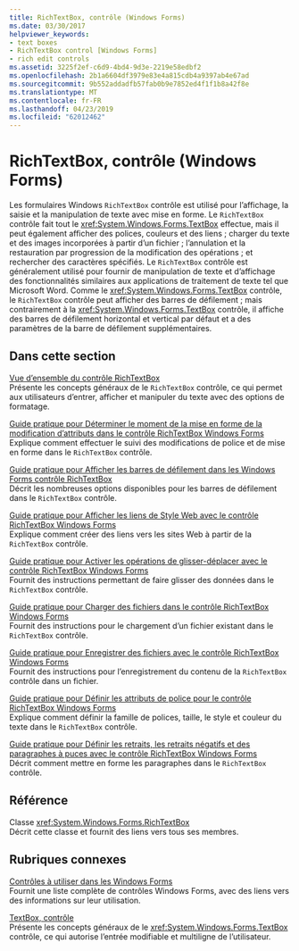 ```yaml
---
title: RichTextBox, contrôle (Windows Forms)
ms.date: 03/30/2017
helpviewer_keywords:
- text boxes
- RichTextBox control [Windows Forms]
- rich edit controls
ms.assetid: 3225f2ef-c6d9-4bd4-9d3e-2219e58edbf2
ms.openlocfilehash: 2b1a6604df3979e83e4a815cdb4a9397ab4e67ad
ms.sourcegitcommit: 9b552addadfb57fab0b9e7852ed4f1f1b8a42f8e
ms.translationtype: MT
ms.contentlocale: fr-FR
ms.lasthandoff: 04/23/2019
ms.locfileid: "62012462"
---
```

# <a name="richtextbox-control-windows-forms"></a>RichTextBox, contrôle (Windows Forms)
Les formulaires Windows `RichTextBox` contrôle est utilisé pour l’affichage, la saisie et la manipulation de texte avec mise en forme. Le `RichTextBox` contrôle fait tout le <xref:System.Windows.Forms.TextBox> effectue, mais il peut également afficher des polices, couleurs et des liens ; charger du texte et des images incorporées à partir d’un fichier ; l’annulation et la restauration par progression de la modification des opérations ; et rechercher des caractères spécifiés. Le `RichTextBox` contrôle est généralement utilisé pour fournir de manipulation de texte et d’affichage des fonctionnalités similaires aux applications de traitement de texte tel que Microsoft Word. Comme le <xref:System.Windows.Forms.TextBox> contrôle, le `RichTextBox` contrôle peut afficher des barres de défilement ; mais contrairement à la <xref:System.Windows.Forms.TextBox> contrôle, il affiche des barres de défilement horizontal et vertical par défaut et a des paramètres de la barre de défilement supplémentaires.  
  
## <a name="in-this-section"></a>Dans cette section  
 [Vue d’ensemble du contrôle RichTextBox](richtextbox-control-overview-windows-forms.md)  
 Présente les concepts généraux de le `RichTextBox` contrôle, ce qui permet aux utilisateurs d’entrer, afficher et manipuler du texte avec des options de formatage.  
  
 [Guide pratique pour Déterminer le moment de la mise en forme de la modification d’attributs dans le contrôle RichTextBox Windows Forms](determine-when-formatting-attributes-change-wf-richtextbox-control.md)  
 Explique comment effectuer le suivi des modifications de police et de mise en forme dans le `RichTextBox` contrôle.  
  
 [Guide pratique pour Afficher les barres de défilement dans les Windows Forms contrôle RichTextBox](how-to-display-scroll-bars-in-the-windows-forms-richtextbox-control.md)  
 Décrit les nombreuses options disponibles pour les barres de défilement dans le `RichTextBox` contrôle.  
  
 [Guide pratique pour Afficher les liens de Style Web avec le contrôle RichTextBox Windows Forms](how-to-display-web-style-links-with-the-windows-forms-richtextbox-control.md)  
 Explique comment créer des liens vers les sites Web à partir de la `RichTextBox` contrôle.  
  
 [Guide pratique pour Activer les opérations de glisser-déplacer avec le contrôle RichTextBox Windows Forms](enable-drag-and-drop-operations-with-wf-richtextbox-control.md)  
 Fournit des instructions permettant de faire glisser des données dans le `RichTextBox` contrôle.  
  
 [Guide pratique pour Charger des fichiers dans le contrôle RichTextBox Windows Forms](how-to-load-files-into-the-windows-forms-richtextbox-control.md)  
 Fournit des instructions pour le chargement d’un fichier existant dans le `RichTextBox` contrôle.  
  
 [Guide pratique pour Enregistrer des fichiers avec le contrôle RichTextBox Windows Forms](how-to-save-files-with-the-windows-forms-richtextbox-control.md)  
 Fournit des instructions pour l’enregistrement du contenu de la `RichTextBox` contrôle dans un fichier.  
  
 [Guide pratique pour Définir les attributs de police pour le contrôle RichTextBox Windows Forms](how-to-set-font-attributes-for-the-windows-forms-richtextbox-control.md)  
 Explique comment définir la famille de polices, taille, le style et couleur du texte dans le `RichTextBox` contrôle.  
  
 [Guide pratique pour Définir les retraits, les retraits négatifs et des paragraphes à puces avec le contrôle RichTextBox Windows Forms](set-indents-hanging-indents-bulleted-paragraphs-with-wf-richtextbox.md)  
 Décrit comment mettre en forme les paragraphes dans le `RichTextBox` contrôle.  
  
## <a name="reference"></a>Référence  
 Classe <xref:System.Windows.Forms.RichTextBox>  
 Décrit cette classe et fournit des liens vers tous ses membres.  
  
## <a name="related-sections"></a>Rubriques connexes  
 [Contrôles à utiliser dans les Windows Forms](controls-to-use-on-windows-forms.md)  
 Fournit une liste complète de contrôles Windows Forms, avec des liens vers des informations sur leur utilisation.  
  
 [TextBox, contrôle](textbox-control-windows-forms.md)  
 Présente les concepts généraux de le <xref:System.Windows.Forms.TextBox> contrôle, ce qui autorise l’entrée modifiable et multiligne de l’utilisateur.
